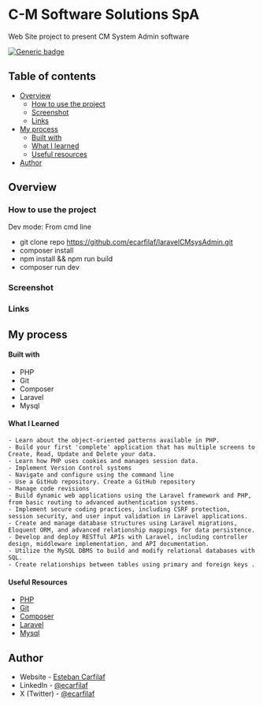 # C-M Software Solutions SpA

Web Site project to present CM System Admin software

[![Generic badge](https://img.shields.io/badge/Proyect-In_Construction-color)](https://shields.io/)

## Table of contents

- [Overview](#overview)
  - [How to use the project](#how-to-use-the-project)
  - [Screenshot](#screenshot)
  - [Links](#links)
- [My process](#my-process)
  - [Built with](#built-with)
  - [What I learned](#what-i-learned)
  - [Useful resources](#useful-resources)
- [Author](#author)

## Overview

### How to use the project

Dev mode: From cmd line

 - git clone repo https://github.com/ecarfilaf/laravelCMsysAdmin.git
 - composer install
 - npm install && npm run build
 - composer run dev

### Screenshot


### Links


## My process

#### Built with

 - PHP
 - Git
 - Composer
 - Laravel
 - Mysql

#### What I Learned

	- Learn about the object-oriented patterns available in PHP.
	- Build your first 'complete' application that has multiple screens to Create, Read, Update and Delete your data.
	- Learn how PHP uses cookies and manages session data.
	- Implement Version Control systems
	- Navigate and configure using the command line
	- Use a GitHub repository. Create a GitHub repository
	- Manage code revisions
	- Build dynamic web applications using the Laravel framework and PHP, from basic routing to advanced authentication systems.
	- Implement secure coding practices, including CSRF protection, session security, and user input validation in Laravel applications.
	- Create and manage database structures using Laravel migrations, Eloquent ORM, and advanced relationship mappings for data persistence.
	- Develop and deploy RESTful APIs with Laravel, including controller design, middleware implementation, and API documentation. 
	- Utilize the MySQL DBMS to build and modify relational databases with SQL.
	- Create relationships between tables using primary and foreign keys .

#### Useful Resources

- [PHP](https://www.php.net/docs.php)
- [Git](https://git-scm.com/docs)
- [Composer](https://getcomposer.org/doc/)
- [Laravel](https://laravel.com/docs/12.x)
- [Mysql](https://dev.mysql.com/doc/)


## Author

- Website - [Esteban Carfilaf](https://ecarfilaf.github.io/portfolio/)
- LinkedIn - [@ecarfilaf](https://www.linkedin.com/in/ecarfilaf/)
- X (Twitter) - [@ecarfilaf](https://x.com/ECarfilaf)
